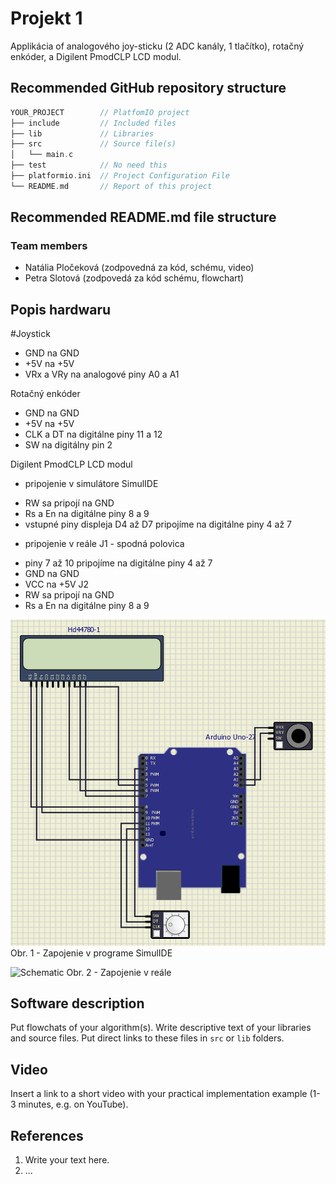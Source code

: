 # Projekt 1

Applikácia of analogového joy-sticku (2 ADC kanály, 1 tlačítko), rotačný enkóder, a Digilent PmodCLP LCD modul.

## Recommended GitHub repository structure

   ```c
   YOUR_PROJECT        // PlatfomIO project
   ├── include         // Included files
   ├── lib             // Libraries
   ├── src             // Source file(s)
   │   └── main.c
   ├── test            // No need this
   ├── platformio.ini  // Project Configuration File
   └── README.md       // Report of this project
   ```

## Recommended README.md file structure

### Team members

* Natália Pločeková (zodpovedná za kód, schému, video)
* Petra Slotová (zodpovedá za kód schému, flowchart)

## Popis hardwaru

#Joystick
* GND na GND
* +5V na +5V
* VRx a VRy na analogové piny A0 a A1

Rotačný enkóder
* GND na GND
* +5V na +5V
* CLK a DT na digitálne piny 11 a 12
* SW na digitálny pin 2

Digilent PmodCLP LCD modul
- pripojenie v simulátore SimulIDE
* RW sa pripojí na GND
* Rs a En na digitálne piny 8 a 9
* vstupné piny displeja D4 až D7  pripojíme na digitálne piny 4 až 7

- pripojenie v reále
J1 - spodná polovica
* piny 7 až 10 pripojíme na digitálne piny 4 až 7
* GND na GND
* VCC na +5V
J2
* RW sa pripojí na GND
* Rs a En na digitálne piny 8 a 9

![Schematic](images/schematic1.png)
Obr. 1 - Zapojenie v programe SimulIDE

![Schematic](images/schematic2.png)
Obr. 2 - Zapojenie v reále

## Software description

Put flowchats of your algorithm(s). Write descriptive text of your libraries and source files. Put direct links to these files in `src` or `lib` folders.

## Video

Insert a link to a short video with your practical implementation example (1-3 minutes, e.g. on YouTube).

## References

1. Write your text here.
2. ...
